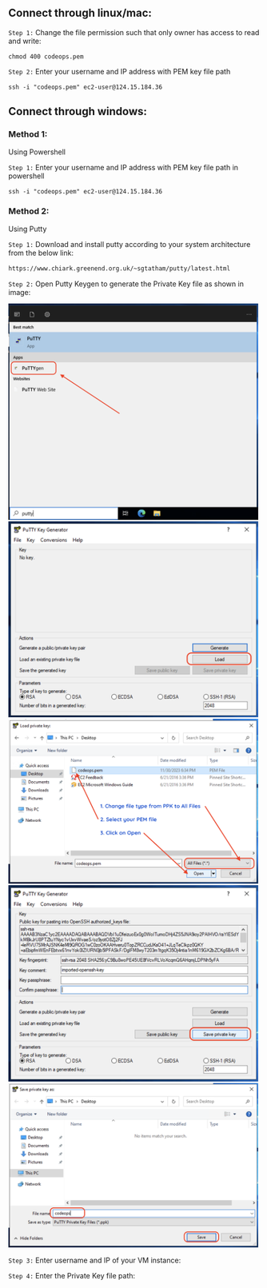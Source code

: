 ## Connect through linux/mac:

`Step 1:` Change the file permission such that only owner has access to read and write:

```shell
chmod 400 codeops.pem
```

`Step 2:` Enter your username and IP address with PEM key file path

```shell
ssh -i "codeops.pem" ec2-user@124.15.184.36
```

## Connect through windows:

### Method 1:

Using Powershell

`Step 1:` Enter your username and IP address with PEM key file path in powershell

```shell
ssh -i "codeops.pem" ec2-user@124.15.184.36
```

### Method 2:

Using Putty

`Step 1:` Download and install putty according to your system architecture from the below link:

```sh
https://www.chiark.greenend.org.uk/~sgtatham/putty/latest.html
```

`Step 2:` Open Putty Keygen to generate the Private Key file as shown in image:

<img src="https://github.com/i-adarsh/aws/blob/main/00-launch-and-connect/key-1.png?raw=true" alt="image" style="width:500px;height:auto;">
<img src="https://github.com/i-adarsh/aws/blob/main/00-launch-and-connect/key-2.png?raw=true" alt="image" style="width:500px;height:auto;">
<img src="https://github.com/i-adarsh/aws/blob/main/00-launch-and-connect/key-3.png?raw=true" alt="image" style="width:500px;height:auto;">
<img src="https://github.com/i-adarsh/aws/blob/main/00-launch-and-connect/key-4.png?raw=true" alt="image" style="width:500px;height:auto;">
<img src="https://github.com/i-adarsh/aws/blob/main/00-launch-and-connect/key-5.png?raw=true" alt="image" style="width:500px;height:auto;">

`Step 3:` Enter username and IP of your VM instance:

`Step 4:` Enter the Private Key file path:
